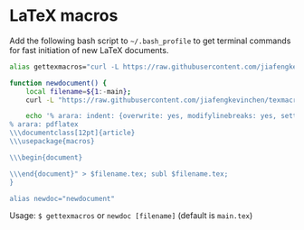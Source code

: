 # LaTeX macros

Add the following bash script to `~/.bash_profile` to get terminal commands for fast initiation of new LaTeX documents.

```bash
alias gettexmacros="curl -L https://raw.githubusercontent.com/jiafengkevinchen/texmacros/master/macros.sty > macros.sty; curl -L https://raw.githubusercontent.com/jiafengkevinchen/texmacros/master/localSettings.yaml > localSettings.yaml"

function newdocument() {
    local filename=${1:-main};
    curl -L "https://raw.githubusercontent.com/jiafengkevinchen/texmacros/master/macros.sty" > macros.sty;

    echo '% arara: indent: {overwrite: yes, modifylinebreaks: yes, settings: local, where: localSettings.yaml}
% arara: pdflatex
\\\documentclass[12pt]{article}
\\\usepackage{macros}

\\\begin{document}

\\\end{document}" > $filename.tex; subl $filename.tex;
}

alias newdoc="newdocument"
```

Usage: `$ gettexmacros` or `newdoc [filename]` (default is `main.tex`)
